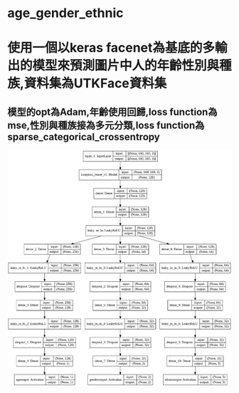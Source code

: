 # age_gender_ethnic

# 使用一個以keras facenet為基底的多輸出的模型來預測圖片中人的年齡性別與種族,資料集為UTKFace資料集
## 模型的opt為Adam,年齡使用回歸,loss function為mse,性別與種族接為多元分類,loss function為sparse_categorical_crossentropy
![image](https://github.com/funpi89/age_gender_ethnic/blob/master/model.png)

